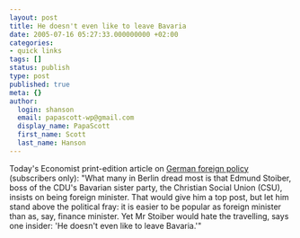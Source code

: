 ```yaml
---
layout: post
title: He doesn't even like to leave Bavaria
date: 2005-07-16 05:27:33.000000000 +02:00
categories:
- quick links
tags: []
status: publish
type: post
published: true
meta: {}
author:
  login: shanson
  email: papascott-wp@gmail.com
  display_name: PapaScott
  first_name: Scott
  last_name: Hanson
---
```

<p>Today's Economist print-edition article on <a href="http://www.economist.com/World/europe/displayStory.cfm?story_id=4174513" title="German foreign policy | Rebalancing, not realigning | Economist.com">German foreign policy</a> (subscribers only): "What many in Berlin dread most is that Edmund Stoiber, boss of the CDU's Bavarian sister party, the Christian Social Union (CSU), insists on being foreign minister. That would give him a top post, but let him stand above the political fray: it is easier to be popular as foreign minister than as, say, finance minister. Yet Mr Stoiber would hate the travelling, says one insider: 'He doesn't even like to leave Bavaria.'"</p>
